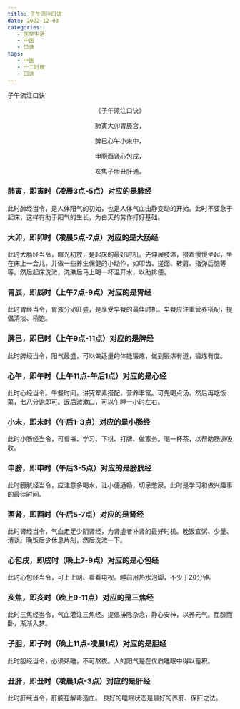 ```yaml
---
title: 子午流注口诀
date: 2022-12-03
categories:
   - 医学生活
   - 中医
   - 口诀
tags: 
   - 中医
   - 十二时辰
   - 口诀
---
```

子午流注口诀
<!-- more -->

<center>
《子午流注口诀》

肺寅大卯胃辰宫，

脾巳心午小未中，

申膀酉肾心包戌，

亥焦子胆丑肝通。

</center>

### 肺寅，即寅时（凌晨3点-5点）对应的是肺经

此时肺经当令，是人体阳气的初始，也是人体气血由静变动的开始。此时不要急于起床，这样有助于阳气的生长，为白天的劳作打好基础。

### 大卯，即卯时（凌晨5点-7点）对应的是大肠经

此时大肠经当令，曙光初放，是起床的最好时机。先伸展肢体，接着慢慢坐起，坐在床上一会儿，并做一些养生保健的小动作，如叩齿、搓面、转肩、指弹后脑等等。然后起床洗漱，洗漱后马上喝一杯温开水，以助排便。

### 胃辰，即辰时（上午7点-9点）对应的是胃经

此时胃经当令，胃液分泌旺盛，是享受早餐的最佳时机。早餐应注重营养搭配，提倡清淡、稍饱。

### 脾巳，即巳时（上午9点-11点）对应的是脾经

此时脾经当令，阳气最盛，可以做适量的体能锻炼，做到锻炼有道，锻炼有度。

### 心午，即午时（上午11点-午后1点）对应的是心经

此时心经当令。午餐时间，讲究荤素搭配，营养丰富。可先喝点汤，然后再吃饭菜，七八分饱即可。饭后漱漱口，可以午睡一小时左右。

### 小未，即未时（午后1-3点）对应的是小肠经

此时小肠经当令，可看书、学习、下棋、打牌、做家务。喝一杯茶，以帮助肠道吸收。

### 申膀，即申时（午后3-5点）对应的是膀胱经

此时膀胱经当令，应注意多喝水，让小便通畅，切忌憋尿。此时是学习和做兴趣事的最佳时间。

### 酉肾，即酉时（午后5-7点）对应的是肾经

此时肾经当令，气血走足少阴肾经，为肾虚者补肾的最好时机。晚饭宜粥、少量、清谈。晚饭后少休息片刻，然后洗漱一下。

### 心包戌，即戌时（晚上7-9点）对应的是心包经

此时心包经当令，可上上网、看看电视。睡前用热水泡脚，不少于20分钟。

### 亥焦，即亥时（晚上9-11点）对应的是三焦经

此时三焦经当令，气血灌注三焦经。提倡排除杂念，静心安神，以养元气。屈膝而卧，渐渐入梦。

### 子胆，即子时（晚上11点-凌晨1点）对应的是胆经

此时胆经当令，必须熟睡，不可熬夜。人的阳气是在优质睡眠中得以蓄积。

### 丑肝，即丑时（凌晨1点-3点）对应的是肝经

此时肝经当令，肝脏在解毒造血。 良好的睡眠状态是最好的养肝、保肝之法。
